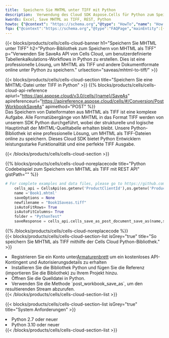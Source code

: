 ```yaml
---
title:  Speichern Sie MHTML unter TIFF mit Python
description:  Verwendung des Cloud SDK Aspose.Cells für Python zum Speichern der Datei im MHTML-Format als Datei im Format TIFF.
kwords: Excel, Save MHTML as TIFF, REST, Python
howto: {"@context": "https://schema.org","@type": "HowTo","name": "How to save MHTML as TIFF using the Cells Cloud Python library.","description": "How to save MHTML as TIFF using the Cells Cloud Python library.","image": {"@type": "ImageObject"},"url": "/python/saveas/mhtml-to-tiff/","step": [{ "@type": "HowToStep","name": "How to save MHTML as TIFF using the Cells Cloud Python library. step 1", "image": {"@type": "ImageObject",},"url": "/python/saveas/mhtml-to-tiff/","text": "Register an account at <a href='https://dashboard.aspose.cloud/'>Dashboard</a> to get free API quota & authorization details",},{ "@type": "HowToStep","name": "How to save MHTML as TIFF using the Cells Cloud Python library. step 1", "image": {"@type": "ImageObject",},"url": "/python/saveas/mhtml-to-tiff/","text": "Install Python library and add the reference (import the library) to your project.",},{ "@type": "HowToStep","name": "How to save MHTML as TIFF using the Cells Cloud Python library. step 1", "image": {"@type": "ImageObject",},"url": "/python/saveas/mhtml-to-tiff/","text": "Open the source file in Python.",},{ "@type": "HowToStep","name": "How to save MHTML as TIFF using the Cells Cloud Python library. step 1", "image": {"@type": "ImageObject",},"url": "/python/saveas/mhtml-to-tiff/","text": "Use the `post_workbook_save_as` method to retrieve the resulting stream.",}, ],"supply": {"@type": "HowToSupply","name": "document"},"tool": [{"@type": "HowToTool","name": "PyCharm, Visual Studio Code, Sublime, Eclipse"},{"@type": "HowToTool","name": "Aspose Cells"}],"totalTime": "PT6M"}
fqa: {"@context":"https://schema.org","@type":"FAQPage","mainEntity":[{"@type":"Question","name":"Why save file as other formats file in C# using REST API?","acceptedAnswer":{"@type":"Answer","text":"Documents are encoded in many ways, and some files may be incompatible with the software you use. To open and read such files, just save them as appropriate file formats.<br/><ol><li>Install .NET SDK and add the reference (import the library) to your project.</li><li>Open the source file in C# using REST API.</li><li>Call the PostWorkbookSaveAsRequest() method, passing an output filename with required extension.</li><li>Get the result of save as a separate file.</li></ol>"}},{"@type":"Question","name":"What file formats can I save as with your C# library?","acceptedAnswer":{"@type":"Answer","text":"We support a variety of file formats for conversion using .NET library, including XLSX, Excel, xls , PDF, CSV, HTML, Markdown, XML, PNG, JPG, TIFF, Json, TXT and many more."}},{"@type":"Question","name":"What is the maximum allowed file size for conversion using this .NET library?","acceptedAnswer":{"@type":"Answer","text":"There are no file size limits for format conversions using .NET library."}}]}
---
```

{{< blocks/products/cells/cells-cloud-banner h1="Speichern Sie MHTML unter TIFF" h2="Python-Bibliothek zum Speichern von MHTML als TIFF" p="Verwenden Sie SaveAs API von Cells Cloud, um benutzerdefinierte Tabellenkalkulations-Workflows in Python zu erstellen. Dies ist eine professionelle Lösung, um MHTML als TIFF und andere Dokumentformate online unter Python zu speichern." urlsection="saveas/mhtml-to-tiff/" >}}

{{< blocks/products/cells/cells-cloud-section title="Speichern Sie eine MHTML-Datei unter TIFF in Python" >}}
{{% blocks/products/cells/cells-cloud-api-reference apiurl="https://api.aspose.cloud/v3.0/cells/{name}/SaveAs" apireferenceurl="https://apireference.aspose.cloud/cells/#/Conversion/PostWorkbookSaveAs" apimethod="POST" %}}
<br/>
Das Speichern von Dateiformaten aus MHTML als TIFF ist eine komplexe Aufgabe. Alle Formatübergänge von MHTML in das Format TIFF werden von unserem SDK Python durchgeführt, wobei der strukturelle und logische Hauptinhalt der MHTML-Quelltabelle erhalten bleibt. Unsere Python-Bibliothek ist eine professionelle Lösung, um MHTML als TIFF-Dateien online zu speichern. Dieses Cloud SDK bietet Python Entwicklern leistungsstarke Funktionalität und eine perfekte TIFF Ausgabe.

{{< /blocks/products/cells/cells-cloud-section >}}

{{% blocks/products/cells/cells-cloud-noreplacecode title="Python Codebeispiel zum Speichern von MHTML als TIFF mit REST API" gistPath="" %}}
  
```python
# For complete examples and data files, please go to https://github.com/aspose-cells-cloud/aspose-cells-cloud-python/
    cells_api = CellsApi(os.getenv('ProductClientId'),os.getenv('ProductClientSecret'))
    name ='Book1.mhtml'    
    saveOptions = None
    newfilename = "Book1Saveas.tiff"
    isAutoFitRows= True
    isAutoFitColumns= True
    folder = "PythonTest"
    saveResponse = cells_api.cells_save_as_post_document_save_as(name,save_options=saveOptions, newfilename=(folder +'/' + newfilename),folder=folder)
```
  
{{% /blocks/products/cells/cells-cloud-noreplacecode %}}
<br/>
{{< blocks/products/cells/cells-cloud-section-list isGrey="true" title="So speichern Sie MHTML als TIFF mithilfe der Cells Cloud Python-Bibliothek." >}}
<li> Registrieren Sie ein Konto unter<a href="https://dashboard.aspose.cloud/">Armaturenbrett</a> um ein kostenloses API-Kontingent und Autorisierungsdetails zu erhalten</li>
<li>Installieren Sie die Bibliothek Python und fügen Sie die Referenz (importieren Sie die Bibliothek) zu Ihrem Projekt hinzu.</li>
<li>Öffnen Sie die Quelldatei in Python.</li>
<li>Verwenden Sie die Methode `post_workbook_save_as`, um den resultierenden Stream abzurufen.</li>
{{< /blocks/products/cells/cells-cloud-section-list >}}

{{< blocks/products/cells/cells-cloud-section-list isGrey="true" title="System Anforderungen" >}}
<li>Python 2.7 oder neuer</li>
<li>Python 3.10 oder neuer</li>
{{< /blocks/products/cells/cells-cloud-section-list >}}
